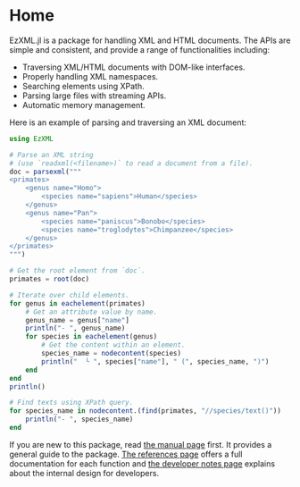 Home
====

EzXML.jl is a package for handling XML and HTML documents. The APIs are simple
and consistent, and provide a range of functionalities including:
* Traversing XML/HTML documents with DOM-like interfaces.
* Properly handling XML namespaces.
* Searching elements using XPath.
* Parsing large files with streaming APIs.
* Automatic memory management.

Here is an example of parsing and traversing an XML document:
```julia
using EzXML

# Parse an XML string
# (use `readxml(<filename>)` to read a document from a file).
doc = parsexml("""
<primates>
    <genus name="Homo">
        <species name="sapiens">Human</species>
    </genus>
    <genus name="Pan">
        <species name="paniscus">Bonobo</species>
        <species name="troglodytes">Chimpanzee</species>
    </genus>
</primates>
""")

# Get the root element from `doc`.
primates = root(doc)

# Iterate over child elements.
for genus in eachelement(primates)
    # Get an attribute value by name.
    genus_name = genus["name"]
    println("- ", genus_name)
    for species in eachelement(genus)
        # Get the content within an element.
        species_name = nodecontent(species)
        println("  └ ", species["name"], " (", species_name, ")")
    end
end
println()

# Find texts using XPath query.
for species_name in nodecontent.(find(primates, "//species/text()"))
    println("- ", species_name)
end
```

If you are new to this package, read [the manual page](manual.md) first. It
provides a general guide to the package. [The references page](references.md)
offers a full documentation for each function and [the developer notes
page](devnotes.md) explains about the internal design for developers.
